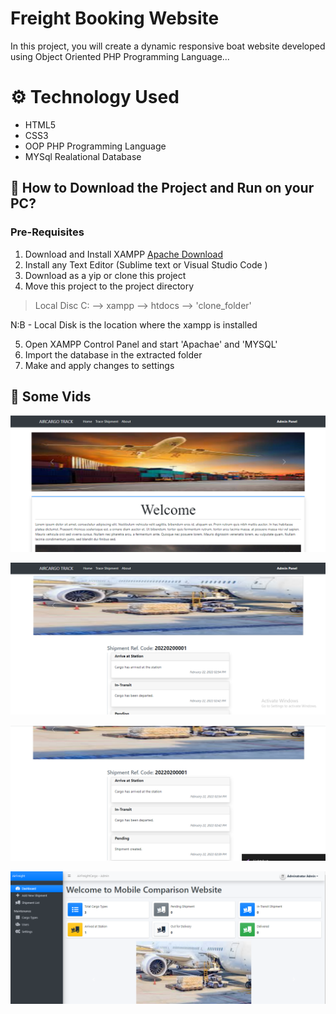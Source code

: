 # Freight Booking Website 
In this project, you will create a dynamic responsive boat website developed using Object Oriented PHP Programming Language...

# ⚙️ Technology Used
- HTML5
- CSS3
- OOP PHP Programming Language
- MYSql Realational Database


## 📖 How to Download the Project and Run on your PC?
### Pre-Requisites
1. Download and Install XAMPP   [Apache Download](https://www.apachefriends.org/download.html)
2. Install any Text Editor (Sublime text or Visual Studio Code )
3. Download as a yip or clone this project
4. Move this project to the project directory

> Local Disc C: --> xampp --> htdocs --> 'clone_folder'

N:B - Local Disk is the location where the xampp is installed

5.  Open XAMPP Control Panel and start 'Apachae' and 'MYSQL'
6.  Import the database in the extracted folder
7.  Make and apply changes to settings



## 📜 Some Vids

![alt text](https://github.com/badmus306/acms/raw/master/dist/img/Screenshot_1.png "Logo Title Text 1")

![alt text](https://github.com/badmus306/acms/raw/master/dist/img/Screenshot_2.png "Logo Title Text 1")


![alt text](https://github.com/badmus306/acms/raw/master/dist/img/Screenshot_3.png "Logo Title Text 1")

![alt text](https://github.com/badmus306/acms/raw/master/dist/img/Screenshot_4.png "Logo Title Text 1")




